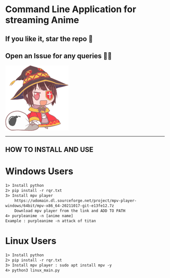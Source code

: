 # Command Line Application for streaming Anime

## If you like it, star the repo 🥺

## Open an Issue for any queries 🙋‍♂️

<img src = "./source/megumin.png" width=200px/>

<hr/>

## HOW TO INSTALL AND USE

# Windows Users

    1> Install python
    2> pip install -r rqr.txt
    3> Install mpv player
        https://udomain.dl.sourceforge.net/project/mpv-player-windows/64bit/mpv-x86_64-20211017-git-e13fe12.7z
        Download mpv player from the link and ADD TO PATH
    4> purpleanime -n [anime name]
    Example : purpleanime -n attack of titan

# Linux Users

    1> Install python
    2> pip install -r rqr.txt
    3> Install mpv player : sudo apt install mpv -y
    4> python3 linux_main.py
